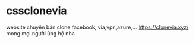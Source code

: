 # cssclonevia
website chuyên bán clone facebook, via,vpn,azure,...
https://clonevia.xyz/
mong mọi người ủng hộ nha
